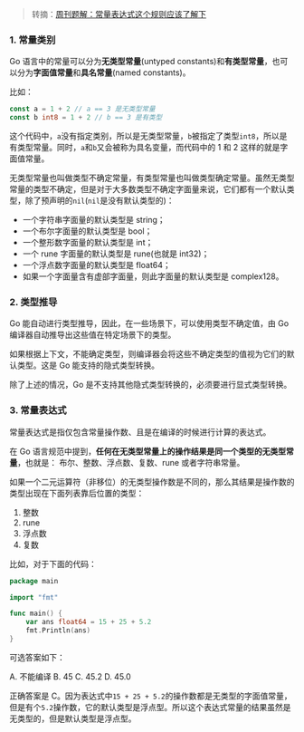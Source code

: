 > 转摘：[周刊题解：常量表达式这个规则应该了解下](https://mp.weixin.qq.com/s/8fG0OMvwKziMSRs8bZFj2Q)

### 1. 常量类别

Go 语言中的常量可以分为**无类型常量**(untyped constants)和**有类型常量**，也可以分为**字面值常量**和**具名常量**(named constants)。

比如：

```go
const a = 1 + 2 // a == 3 是无类型常量
const b int8 = 1 + 2 // b == 3 是有类型
```

这个代码中，`a`没有指定类别，所以是无类型常量，`b`被指定了类型`int8`，所以是有类型常量。同时，`a`和`b`又会被称为具名变量，而代码中的 1 和 2 这样的就是字面值常量。

无类型常量也叫做类型不确定常量，有类型常量也叫做类型确定常量。虽然无类型常量的类型不确定，但是对于大多数类型不确定字面量来说，它们都有一个默认类型，除了预声明的`nil`(`nil`是没有默认类型的)：

* 一个字符串字面量的默认类型是 string；
* 一个布尔字面量的默认类型是 bool；
* 一个整形数字面量的默认类型是 int；
* 一个 rune 字面量的默认类型是 rune(也就是 int32)；
* 一个浮点数字面量的默认类型是 float64；
* 如果一个字面量含有虚部字面量，则此字面量的默认类型是 complex128。

### 2. 类型推导

Go 能自动进行类型推导，因此，在一些场景下，可以使用类型不确定值，由 Go 编译器自动推导出这些值在特定场景下的类型。

如果根据上下文，不能确定类型，则编译器会将这些不确定类型的值视为它们的默认类型。这是 Go 能支持的隐式类型转换。

除了上述的情况，Go 是不支持其他隐式类型转换的，必须要进行显式类型转换。

### 3. 常量表达式

常量表达式是指仅包含常量操作数、且是在编译的时候进行计算的表达式。

在 Go 语言规范中提到，**任何在无类型常量上的操作结果是同一个类型的无类型常量**，也就是： 布尔、整数、浮点数、复数、rune 或者字符串常量。

如果一个二元运算符（非移位）的无类型操作数是不同的，那么其结果是操作数的类型出现在下面列表靠后位置的类型：

1. 整数
2. rune
3. 浮点数
4. 复数

比如，对于下面的代码：

```go
package main

import "fmt"

func main() {
    var ans float64 = 15 + 25 + 5.2
    fmt.Println(ans)
}
```

可选答案如下：

A. 不能编译
B. 45
C. 45.2
D. 45.0

正确答案是 C。因为表达式中`15 + 25 + 5.2`的操作数都是无类型的字面值常量，但是有个`5.2`操作数，它的默认类型是浮点型。所以这个表达式常量的结果虽然是无类型的，但是默认类型是浮点型。

